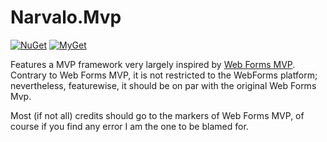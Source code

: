 Narvalo.Mvp
===========

[![NuGet](https://img.shields.io/nuget/v/Narvalo.Mvp.svg)](https://www.nuget.org/packages/Narvalo.Mvp/)
[![MyGet](https://img.shields.io/myget/narvalo-edge/v/Narvalo.Mvp.EDGE.svg)](https://www.myget.org/feed/narvalo-edge/package/nuget/Narvalo.Mvp.EDGE)

Features a MVP framework very largely inspired by [Web Forms MVP](https://github.com/webformsmvp/webformsmvp).
Contrary to Web Forms MVP, it is not restricted to the WebForms platform;
nevertheless, featurewise, it should be on par with the original Web Forms Mvp.

Most (if not all) credits should go to the markers of Web Forms MVP,
of course if you find any error I am the one to be blamed for.

